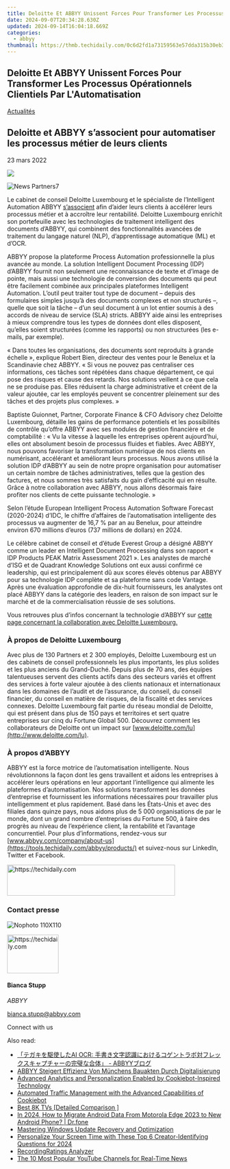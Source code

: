 ```yaml
---
title: Deloitte Et ABBYY Unissent Forces Pour Transformer Les Processus Opérationnels Clientiels Par L'Automatisation
date: 2024-09-07T20:34:28.630Z
updated: 2024-09-14T16:04:18.669Z
categories:
  - abbyy
thumbnail: https://thmb.techidaily.com/0c6d2fd1a73159563e57dda315b30eb330741092cc6760e2a82edb3563c1b5c8.jpg
---
```


## Deloitte Et ABBYY Unissent Forces Pour Transformer Les Processus Opérationnels Clientiels Par L'Automatisation

[Actualités](https://tools.techidaily.com/abbyy/products/)

## Deloitte et ABBYY s’associent pour automatiser les processus métier de leurs clients

23 mars 2022

![](https://content.abbyy.com/-/media/project/abbyy/abbyy/branchtemplates/shutterstock_1272462163_1296-x-729.jpg?h=729&iar=0&w=1296)

![News Partners7](https://static2.abbyy.com/abbyycommedia/33722/news-partners7.jpg) 

Le cabinet de conseil Deloitte Luxembourg et le spécialiste de l’Intelligent Automation ABBYY [s’associent](https://tools.techidaily.com/abbyy/products/) afin d’aider leurs clients à accélérer leurs processus métier et à accroître leur rentabilité. Deloitte Luxembourg enrichit son portefeuille avec les technologies de traitement intelligent des documents d’ABBYY, qui combinent des fonctionnalités avancées de traitement du langage naturel (NLP), d’apprentissage automatique (ML) et d’OCR.

ABBYY propose la plateforme Process Automation professionnelle la plus avancée au monde. La solution Intelligent Document Processing (IDP) d’ABBYY fournit non seulement une reconnaissance de texte et d’image de pointe, mais aussi une technologie de conversion des documents qui peut être facilement combinée aux principales plateformes Intelligent Automation. L’outil peut traiter tout type de document – depuis des formulaires simples jusqu’à des documents complexes et non structurés –, quelle que soit la tâche – d’un seul document à un lot entier soumis à des accords de niveau de service (SLA) stricts. ABBYY aide ainsi les entreprises à mieux comprendre tous les types de données dont elles disposent, qu’elles soient structurées (comme les rapports) ou non structurées (les e-mails, par exemple).

« Dans toutes les organisations, des documents sont reproduits à grande échelle », explique Robert Bien, directeur des ventes pour le Benelux et la Scandinavie chez ABBYY. « Si vous ne pouvez pas centraliser ces informations, ces tâches sont répétées dans chaque département, ce qui pose des risques et cause des retards. Nos solutions veillent à ce que cela ne se produise pas. Elles réduisent la charge administrative et créent de la valeur ajoutée, car les employés peuvent se concentrer pleinement sur des tâches et des projets plus complexes. »

Baptiste Guionnet, Partner, Corporate Finance & CFO Advisory chez Deloitte Luxembourg, détaille les gains de performance potentiels et les possibilités de contrôle qu’offre ABBYY avec ses modules de gestion financière et de comptabilité : « Vu la vitesse à laquelle les entreprises opèrent aujourd’hui, elles ont absolument besoin de processus fluides et fiables. Avec ABBYY, nous pouvons favoriser la transformation numérique de nos clients en numérisant, accélérant et améliorant leurs processus. Nous avons utilisé la solution IDP d’ABBYY au sein de notre propre organisation pour automatiser un certain nombre de tâches administratives, telles que la gestion des factures, et nous sommes très satisfaits du gain d’efficacité qui en résulte. Grâce à notre collaboration avec ABBYY, nous allons désormais faire profiter nos clients de cette puissante technologie. »

Selon l’étude European Intelligent Process Automation Software Forecast (2020-2024) d’IDC, le chiffre d’affaires de l’automatisation intelligente des processus va augmenter de 16,7 % par an au Benelux, pour atteindre environ 670 millions d’euros (737 millions de dollars) en 2024.

Le célèbre cabinet de conseil et d’étude Everest Group a désigné ABBYY comme un leader en Intelligent Document Processing dans son rapport « IDP Products PEAK Matrix Assessment 2021 ». Les analystes de marché d’ISG et de Quadrant Knowledge Solutions ont eux aussi confirmé ce leadership, qui est principalement dû aux scores élevés obtenus par ABBYY pour sa technologie IDP complète et sa plateforme sans code Vantage. Après une évaluation approfondie de dix-huit fournisseurs, les analystes ont placé ABBYY dans la catégorie des leaders, en raison de son impact sur le marché et de la commercialisation réussie de ses solutions.

Vous retrouves plus d’infos concernant la technologie d’ABBYY sur [cette page concernant la collaboration avec Deloitte Luxembourg.](https://tools.techidaily.com/abbyy/products/)

### À propos de Deloitte Luxembourg

Avec plus de 130 Partners et 2 300 employés, Deloitte Luxembourg est un des cabinets de conseil professionnels les plus importants, les plus solides et les plus anciens du Grand-Duché. Depuis plus de 70 ans, des équipes talentueuses servent des clients actifs dans des secteurs variés et offrent des services à forte valeur ajoutée à des clients nationaux et internationaux dans les domaines de l’audit et de l’assurance, du conseil, du conseil financier, du conseil en matière de risques, de la fiscalité et des services connexes. Deloitte Luxembourg fait partie du réseau mondial de Deloitte, qui est présent dans plus de 150 pays et territoires et sert quatre entreprises sur cinq du Fortune Global 500\. Découvrez comment les collaborateurs de Deloitte ont un impact sur [www.deloitte.com/lu](http://www.deloitte.com/lu).

### À propos d’ABBYY

ABBYY est la force motrice de l’automatisation intelligente. Nous révolutionnons la façon dont les gens travaillent et aidons les entreprises à accélérer leurs opérations en leur apportant l’intelligence qui alimente les plateformes d’automatisation. Nos solutions transforment les données d’entreprise et fournissent les informations nécessaires pour travailler plus intelligemment et plus rapidement. Basé dans les États-Unis et avec des filiales dans quinze pays, nous aidons plus de 5 000 organisations de par le monde, dont un grand nombre d’entreprises du Fortune 500, à faire des progrès au niveau de l’expérience client, la rentabilité et l’avantage concurrentiel. Pour plus d’informations, rendez-vous sur [www.abbyy.com/company/about-us](https://tools.techidaily.com/abbyy/products/) et suivez-nous sur LinkedIn, Twitter et Facebook.

<!-- affiliate ads begin -->
<a href="https://aligracehair.sjv.io/c/5597632/2115919/19272" target="_top" id="2115919">
  <img src="//a.impactradius-go.com/display-ad/19272-2115919" border="0" alt="https://techidaily.com" width="392" height="72"/>
</a>
<img height="0" width="0" src="https://aligracehair.sjv.io/i/5597632/2115919/19272" style="position:absolute;visibility:hidden;" border="0" />
<!-- affiliate ads end -->

### Contact presse

![Nophoto 110X110](https://static4.abbyy.com/abbyycommedia/34370/nophoto-110x110.png)

<!-- affiliate ads begin -->
<a href="https://aligracehair.sjv.io/c/5597632/2135364/19272" target="_top" id="2135364">
  <img src="//a.impactradius-go.com/display-ad/19272-2135364" border="0" alt="https://techidaily.com" width="120" height="90"/>
</a>
<img height="0" width="0" src="https://aligracehair.sjv.io/i/5597632/2135364/19272" style="position:absolute;visibility:hidden;" border="0" />
<!-- affiliate ads end -->

#### Bianca Stupp

_ABBYY_

[bianca.stupp@abbyy.com](https://tools.techidaily.com/abbyy/products/) 

  
Connect with us

<ins class="adsbygoogle"
     style="display:block"
     data-ad-format="autorelaxed"
     data-ad-client="ca-pub-7571918770474297"
     data-ad-slot="1223367746"></ins>

<ins class="adsbygoogle"
     style="display:block"
     data-ad-client="ca-pub-7571918770474297"
     data-ad-slot="8358498916"
     data-ad-format="auto"
     data-full-width-responsive="true"></ins>

<span class="atpl-alsoreadstyle">Also read:</span>
<div><ul>
<li><a href="https://solve-manuals.techidaily.com/ai-ocr-abbyy/"><u>「テガキを駆使したAI OCR: 手書き文字認識におけるコゲントラボ対フレックスキャプチャーの完璧な合体」 - ABBYYブログ</u></a></li>
<li><a href="https://solve-manuals.techidaily.com/abbyy-steigert-effizienz-von-munchens-bauakten-durch-digitalisierung/"><u>ABBYY Steigert Effizienz Von Münchens Bauakten Durch Digitalisierung</u></a></li>
<li><a href="https://solve-manuals.techidaily.com/advanced-analytics-and-personalization-enabled-by-cookiebot-inspired-technology/"><u>Advanced Analytics and Personalization Enabled by Cookiebot-Inspired Technology</u></a></li>
<li><a href="https://solve-manuals.techidaily.com/automated-traffic-management-with-the-advanced-capabilities-of-cookiebot/"><u>Automated Traffic Management with the Advanced Capabilities of Cookiebot</u></a></li>
<li><a href="https://fox-friendly.techidaily.com/best-8k-tvs-detailed-comparison/"><u>Best 8K TVs [Detailed Comparison ]</u></a></li>
<li><a href="https://android-transfer.techidaily.com/in-2024-how-to-migrate-android-data-from-motorola-edge-2023-to-new-android-phone-drfone-by-drfone-transfer-from-android-transfer-from-android/"><u>In 2024, How to Migrate Android Data From Motorola Edge 2023 to New Android Phone? | Dr.fone</u></a></li>
<li><a href="https://win-howtos.techidaily.com/mastering-windows-update-recovery-and-optimization/"><u>Mastering Windows Update Recovery and Optimization</u></a></li>
<li><a href="https://facebook-record-videos.techidaily.com/personalize-your-screen-time-with-these-top-6-creator-identifying-questions-for-2024/"><u>Personalize Your Screen Time with These Top 6 Creator-Identifying Questions for 2024</u></a></li>
<li><a href="https://video-screen-grab.techidaily.com/recordingratings-analyzer/"><u>RecordingRatings Analyzer</u></a></li>
<li><a href="https://youtube-videos.techidaily.com/the-10-most-popular-youtube-channels-for-real-time-news/"><u>The 10 Most Popular YouTube Channels for Real-Time News</u></a></li>
</ul></div>

